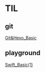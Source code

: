 # TIL

## git
[Git&Hexo_Basic](https://github.com/jwlee07/TIL/tree/master/git)

## playground
[Swift_Basic(1)](https://github.com/jwlee07/TIL/blob/master/playground/200410_playground.md)


